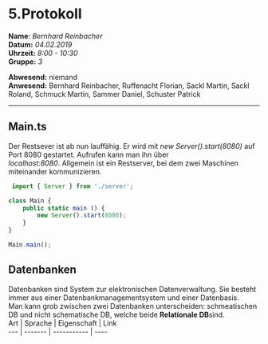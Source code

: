 # 5.Protokoll  
  
  **Name**:  *Bernhard Reinbacher*  
  **Datum:** *04.02.2019*  
  **Uhrzeit:** *8:00 - 10:30*  
  **Gruppe:** *3*  
  
   
    
 **Abwesend:** niemand  
 **Anwesend:** Bernhard Reinbacher, Ruffenacht Florian, Sackl Martin, Sackl Roland, Schmuck Martin, Sammer Daniel, Schuster Patrick   
 ********************************************************************************************************************************  
 ## Main.ts   
 Der Restsever ist ab nun lauffähig. Er wird mit *new Server().start(8080)* auf Port 8080 gestartet. Aufrufen kann man ihn über  
 *localhost:8080*. Allgemein ist ein Restserver, bei dem zwei Maschinen miteinander kommunizieren.
```typescript    
 import { Server } from './server';

class Main {
    public static main () {
        new Server().start(8080);
    }
}

Main.main();
```  
 ## Datenbanken  
 Datenbanken sind System zur elektronischen Datenverwaltung. Sie besteht immer aus einer Datenbankmanagementsystem und einer Datenbasis.  
 Man kann grob zwischen zwei Datenbanken unterscheiden: schmeatischen DB und nicht schematische DB, welche beide **Relationale DB**sind.  
 Art | Sprache | Eigenschaft | Link  
 --- | ------- | ----------- | ----  
 
 

